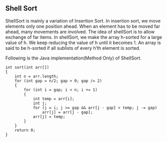 <b><h2>Shell Sort</h2></b>

<p>
ShellSort is mainly a variation of Insertion Sort. In insertion sort, we move elements only one position ahead.
When an element has to be moved far ahead, many movements are involved.
The idea of shellSort is to allow exchange of far items. In shellSort, we make the array h-sorted for a large value of h.
We keep reducing the value of h until it becomes 1. An array is said to be h-sorted if all
sublists of every h’th element is sorted.
</p>

Following is the Java implementation(Method Only) of ShellSort.


  
    int sort(int arr[]) 
    { 
        int n = arr.length; 
        for (int gap = n/2; gap > 0; gap /= 2) 
        { 
            for (int i = gap; i < n; i += 1) 
            { 
                int temp = arr[i];
                int j; 
                for (j = i; j >= gap && arr[j - gap] > temp; j -= gap) 
                    arr[j] = arr[j - gap]; 
                arr[j] = temp; 
            } 
        } 
        return 0; 
    } 


